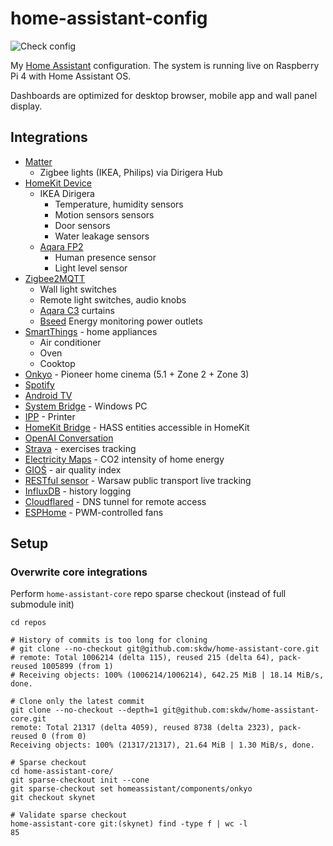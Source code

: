 # home-assistant-config

![Check config](https://github.com/skdw/home-assistant-config/actions/workflows/ci.yml/badge.svg)

My [Home Assistant](http://home-assistant.io) configuration. The system is running live on Raspberry Pi 4 with Home Assistant OS.

Dashboards are optimized for desktop browser, mobile app and wall panel display.

## Integrations

- [Matter](https://www.home-assistant.io/integrations/matter)
  - Zigbee lights (IKEA, Philips) via Dirigera Hub
- [HomeKit Device](https://www.home-assistant.io/integrations/homekit_controller)
  - IKEA Dirigera
    - Temperature, humidity sensors
    - Motion sensors sensors
    - Door sensors
    - Water leakage sensors
  - [Aqara FP2](https://www.aqara.com/eu/product/presence-sensor-fp2/)
    - Human presence sensor
    - Light level sensor
- [Zigbee2MQTT](https://www.zigbee2mqtt.io/)
  - Wall light switches
  - Remote light switches, audio knobs
  - [Aqara C3](https://www.aqara.com/en/product/curtain-controller-c3/) curtains
  - [Bseed](https://www.bseed.com/products/bseed-zigbee-eu-wall-sockets-power-outlets-with-energy-monitoring-kids-protection) Energy monitoring power outlets
- [SmartThings](https://www.home-assistant.io/integrations/smartthings/) - home appliances
  - Air conditioner
  - Oven
  - Cooktop
- [Onkyo](https://www.home-assistant.io/integrations/onkyo/) - Pioneer home cinema (5.1 + Zone 2 + Zone 3)
- [Spotify](https://www.home-assistant.io/integrations/spotify/)
- [Android TV](https://www.home-assistant.io/integrations/androidtv/)
- [System Bridge](https://www.home-assistant.io/integrations/system_bridge/) - Windows PC
- [IPP](https://www.home-assistant.io/integrations/ipp/) - Printer
- [HomeKit Bridge](https://www.home-assistant.io/integrations/homekit/) - HASS entities accessible in HomeKit
- [OpenAI Conversation](https://www.home-assistant.io/integrations/openai_conversation/)
- [Strava](https://github.com/craibo/ha_strava) - exercises tracking
- [Electricity Maps](https://www.home-assistant.io/integrations/co2signal/) - CO2 intensity of home energy
- [GIOŚ](https://www.home-assistant.io/integrations/gios/) - air quality index
- [RESTful sensor](https://www.home-assistant.io/integrations/sensor.rest/) - Warsaw public transport live tracking
- [InfluxDB](https://www.home-assistant.io/integrations/influxdb/) - history logging
- [Cloudflared](https://github.com/brenner-tobias/addon-cloudflared) - DNS tunnel for remote access
- [ESPHome](https://www.home-assistant.io/integrations/esphome/) - PWM-controlled fans

## Setup

### Overwrite core integrations
Perform `home-assistant-core` repo sparse checkout (instead of full submodule init)
```
cd repos

# History of commits is too long for cloning
# git clone --no-checkout git@github.com:skdw/home-assistant-core.git
# remote: Total 1006214 (delta 115), reused 215 (delta 64), pack-reused 1005899 (from 1)
# Receiving objects: 100% (1006214/1006214), 642.25 MiB | 18.14 MiB/s, done.

# Clone only the latest commit
git clone --no-checkout --depth=1 git@github.com:skdw/home-assistant-core.git
remote: Total 21317 (delta 4059), reused 8738 (delta 2323), pack-reused 0 (from 0)
Receiving objects: 100% (21317/21317), 21.64 MiB | 1.30 MiB/s, done.

# Sparse checkout
cd home-assistant-core/
git sparse-checkout init --cone
git sparse-checkout set homeassistant/components/onkyo
git checkout skynet

# Validate sparse checkout
home-assistant-core git:(skynet) find -type f | wc -l
85
```
